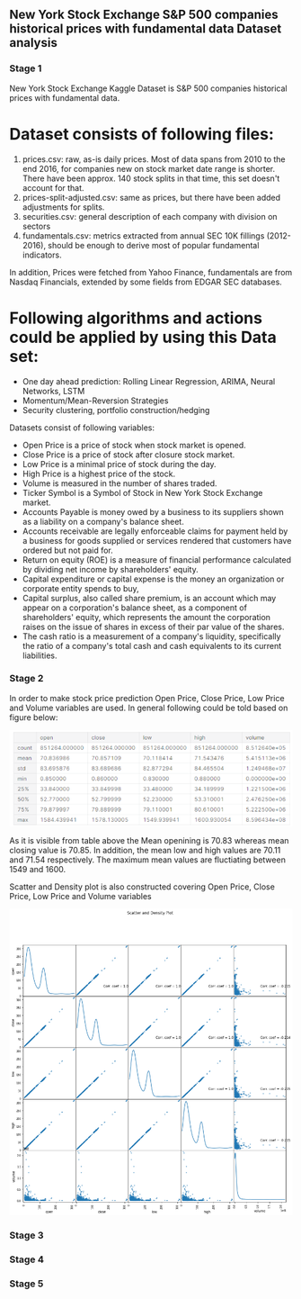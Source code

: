 ## New York Stock Exchange S&P 500 companies historical prices with fundamental data Dataset analysis 

### Stage 1

New York Stock Exchange  Kaggle Dataset is S&P 500 companies historical prices with fundamental data.


# Dataset consists of following files:

1. prices.csv: raw, as-is daily prices. Most of data spans from 2010 to the end 2016, for companies new on stock market date range is shorter. There have been approx. 140 stock splits in that time, this set doesn't account for that.
2. prices-split-adjusted.csv: same as prices, but there have been added adjustments for splits.
3. securities.csv: general description of each company with division on sectors
4. fundamentals.csv: metrics extracted from annual SEC 10K fillings (2012-2016), should be enough to derive most of popular fundamental indicators.

In addition, Prices were fetched from Yahoo Finance, fundamentals are from Nasdaq Financials, extended by some fields from EDGAR SEC databases.

# Following algorithms and actions could be applied by using this Data set:
- One day ahead prediction: Rolling Linear Regression, ARIMA, Neural Networks, LSTM
- Momentum/Mean-Reversion Strategies
- Security clustering, portfolio construction/hedging

Datasets consist of following variables:

- Open Price is a price of stock when stock market is opened.
- Close Price is a price of stock after closure stock market.
- Low Price is a minimal price of stock during the day. 
- High Price is a highest price of the stock.
- Volume is measured in the number of shares traded.
- Ticker Symbol is a Symbol of Stock in New York Stock Exchange market.
- Accounts Payable is money owed by a business to its suppliers shown as a liability on a company's balance sheet.
- Accounts receivable are legally enforceable claims for payment held by a business for goods supplied or services rendered that customers have ordered but not paid for.
- Return on equity (ROE) is a measure of financial performance calculated by dividing net income by shareholders' equity.
- Capital expenditure or capital expense is the money an organization or corporate entity spends to buy,
- Capital surplus, also called share premium, is an account which may appear on a corporation's balance sheet, as a component of shareholders' equity, which represents the amount the corporation raises on the issue of shares in excess of their par value of the shares.
- The cash ratio is a measurement of a company's liquidity, specifically the ratio of a company's total cash and cash equivalents to its current liabilities.


### Stage 2

In order to make stock price prediction Open Price, Close Price, Low Price and Volume variables are used. 
In general following could be told based on figure below:

![Median, Mean, Minimal, Standard Deviation values](Images/777.png)

As it is visible from table above the Mean openining is 70.83 whereas mean closing value is 70.85. In addition, the mean low and high values are 70.11 and 71.54 respectively. 
The maximum mean values are fluctiating between 1549 and 1600.

Scatter and Density plot is also constructed covering Open Price, Close Price, Low Price and Volume variables 

![Scatter and Density plot](Images/result2.png)


### Stage 3

### Stage 4

### Stage 5
